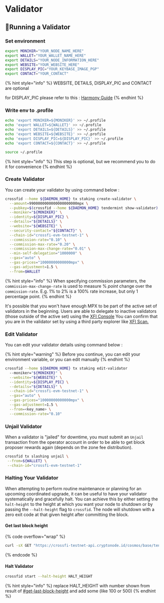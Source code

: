 # Validator

## 📶Running a Validator

### Set environment

```bash
export MONIKER="YOUR_NODE_NAME_HERE"
export WALLET="YOUR_WALLET_NAME_HERE"
export DETAILS="YOUR_NODE_INFORMATION_HERE"
export WEBSITE="YOUR_WEBSITE_HERE"
export DISPLAY_PIC="YOUR_KEYBASE_IMAGE_PGP"
export CONTACT="YOUR_CONTACT"
```

{% hint style="info" %}
WEBSITE, DETAILS, DISPLAY\_PIC and CONTACT are optional

for DISPLAY\_PIC please refer to this : [Harmony Guide](https://docs.harmony.one/home/network/validators/managing-a-validator/adding-a-validator-logo)
{% endhint %}

### Write env to .profile

```bash
echo 'export MONIKER=${MONIKER}' >> ~/.profile
echo 'export WALLET=${WALLET}' >> ~/.profile
echo 'export DETAILS=${DETAILS}' >> ~/.profile
echo 'export WEBSITE=${WEBSITE}' >> ~/.profile
echo 'export DISPLAY_PIC=${DISPLAY_PIC}' >> ~/.profile
echo 'export CONTACT=${CONTACT}' >> ~/.profile

source ~/.profile
```

{% hint style="info" %}
This step is optional, but we recommend you to do it for convenience
{% endhint %}

### Create Validator

You can create your validator by using command below :

```bash
crossfid --home ${DAEMON_HOME} tx staking create-validator \
  --amount=9900000000000000000000mpx \
  --pubkey=$(crossfid --home ${DAEMON_HOME} tendermint show-validator) \
  --moniker="${MONIKER}" \
  --identity=${DISPLAY_PIC} \
  --details="${DETAILS}" \
  --website="${WEBSITE}" \
  --security-contact="${CONTACT}" \
  --chain-id="crossfi-evm-testnet-1" \
  --commission-rate="0.10" \
  --commission-max-rate="0.20" \
  --commission-max-change-rate="0.01" \
  --min-self-delegation="1000000" \
  --gas="auto" \
  --gas-prices="10000000000000mpx" \
  --gas-adjustment=1.5 \
  --from=$WALLET
```

{% hint style="info" %}
When specifying commission parameters, the `commission-max-change-rate` is used to measure % _point_ change over the `commission-rate`. E.g. 1% to 2% is a 100% rate increase, but only 1 percentage point.
{% endhint %}

It's possible that you won't have enough MPX to be part of the active set of validators in the beginning. Users are able to delegate to inactive validators (those outside of the active set) using the [XFI Console](https://xficonsole.com/) You can confirm that you are in the validator set by using a third party explorer like [XFI Scan.](https://xfiscan.com/validators)

### Edit Validator

You can edit your validator details using command below :

{% hint style="warning" %}
Before you continue, you can edit your environment variable, or you can edit manually
{% endhint %}

```bash
crossfid --home ${DAEMON_HOME} tx staking edit-validator
  --moniker="${MONIKER}" \
  --website="${WEBSITE}" \
  --identity=${DISPLAY_PIC} \
  --details="${DETAILS}" \
  --chain-id="crossfi-evm-testnet-1" \
  --gas="auto" \
  --gas-prices="10000000000000mpx" \
  --gas-adjustment=1.5 \
  --from=<key_name> \
  --commission-rate="0.10"
```

### Unjail Validator

When a validator is "jailed" for downtime, you must submit an `Unjail` transaction from the operator account in order to be able to get block proposer rewards again (depends on the zone fee distribution).

```bash
crossfid tx slashing unjail \
 --from=${WALLET} \
 --chain-id="crossfi-evm-testnet-1"
```

### Halting Your Validator

When attempting to perform routine maintenance or planning for an upcoming coordinated upgrade, it can be useful to have your validator systematically and gracefully halt. You can achieve this by either setting the `halt-height` to the height at which you want your node to shutdown or by passing the `--halt-height` flag to `crossfid`. The node will shutdown with a zero exit code at that given height after committing the block.

#### Get last block height

{% code overflow="wrap" %}
```sh
curl -sX GET "https://crossfi-testnet-api.cryptonode.id/cosmos/base/tendermint/v1beta1/blocks/latest" -H  "accept: application/json" | jq '.block.last_commit.height'
```
{% endcode %}

#### Halt Validator

```sh
crossfid start --halt-height HALT_HEIGHT
```

{% hint style="info" %}
replace HALT\_HEIGHT  with number shown from result of [#get-last-block-height](validator.md#get-last-block-height "mention") and add some (like 100 or 500)
{% endhint %}

